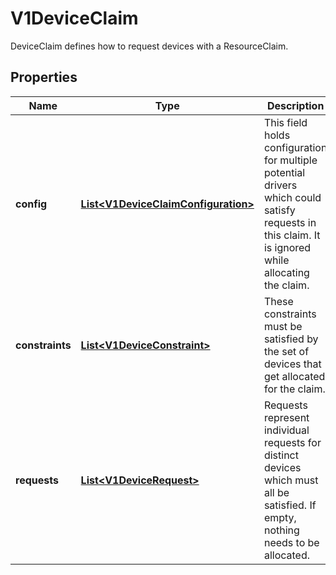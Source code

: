 

# V1DeviceClaim

DeviceClaim defines how to request devices with a ResourceClaim.

## Properties

| Name | Type | Description | Notes |
|------------ | ------------- | ------------- | -------------|
|**config** | [**List&lt;V1DeviceClaimConfiguration&gt;**](V1DeviceClaimConfiguration.md) | This field holds configuration for multiple potential drivers which could satisfy requests in this claim. It is ignored while allocating the claim. |  [optional] |
|**constraints** | [**List&lt;V1DeviceConstraint&gt;**](V1DeviceConstraint.md) | These constraints must be satisfied by the set of devices that get allocated for the claim. |  [optional] |
|**requests** | [**List&lt;V1DeviceRequest&gt;**](V1DeviceRequest.md) | Requests represent individual requests for distinct devices which must all be satisfied. If empty, nothing needs to be allocated. |  [optional] |



